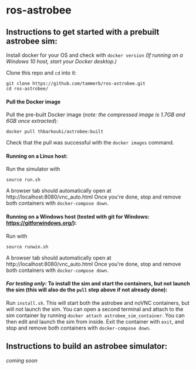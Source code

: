 # ros-astrobee

## Instructions to get started with a prebuilt astrobee sim:
 
Install docker for your OS and check with `docker version`
*(If running on a Windows 10 host, start your Docker desktop.)*

Clone this repo and `cd` into it:
```
git clone https://github.com/tammerb/ros-astrobee.git
cd ros-astrobee/
```

#### Pull the Docker image
Pull the pre-built Docker image (*note: the compressed image is 1.7GB and 6GB once extracted*):
```
docker pull thbarkouki/astrobee:built
```

Check that the pull was successful with the `docker images` command.

#### Running on a Linux host:
Run the simulator with
```
source run.sh
```
A browser tab should automatically open at http://localhost:8080/vnc_auto.html
Once you're done, stop and remove both containers with `docker-compose down`.

#### Running on a Windows host (tested with git for Windows: https://gitforwindows.org/):
Run with
```
source runwin.sh
```
A browser tab should automatically open at http://localhost:8080/vnc_auto.html
Once you're done, stop and remove both containers with `docker-compose down`.


#### *For testing only:* To install the sim and start the containers, but not launch the sim (this will also do the `pull` step above if not already done):
Run `install.sh`. This will start both the astrobee and noVNC containers, but will not launch the sim. You can open a second terminal and attach to the sim container by running `docker attach astrobee_sim_container`. You can then edit and launch the sim from inside. Exit the container with `exit`, and stop and remove both containers with `docker-compose down`.

## Instructions to build an astrobee simulator:
*coming soon*
